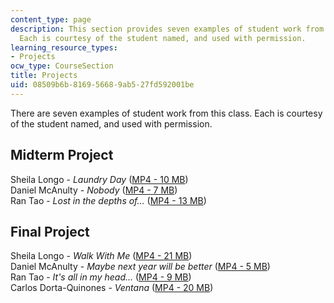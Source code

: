 ```yaml
---
content_type: page
description: This section provides seven examples of student work from this class.
  Each is courtesy of the student named, and used with permission.
learning_resource_types:
- Projects
ocw_type: CourseSection
title: Projects
uid: 08509b6b-8169-5668-9ab5-27fd592001be
---
```


There are seven examples of student work from this class. Each is courtesy of the student named, and used with permission.

Midterm Project
---------------

Sheila Longo - _Laundry Day_ ([MP4 - 10 MB](http://www.archive.org/download/MIT4.366/mit-ocw-4.366-longo-laundry-220k.mp4))  
Daniel McAnulty - _Nobody_ ([MP4 - 7 MB](http://www.archive.org/download/MIT4.366/mit-ocw-4.366-mcanulty-nobody-220k.mp4))  
Ran Tao - _Lost in the depths of..._ ([MP4 - 13 MB](http://www.archive.org/download/MIT4.366/mit-ocw-4.366-tao-lost-220k.mp4)) 

Final Project
-------------

Sheila Longo - _Walk With Me_ ([MP4 - 21 MB](http://www.archive.org/download/MIT4.366/mit-ocw-4.366-longo-walk-220k.mp4))  
Daniel McAnulty - _Maybe next year will be better_ ([MP4 - 5 MB](http://www.archive.org/download/MIT4.366/mit-ocw-4.366-mcanulty-maybe-220k.mp4))  
Ran Tao - _It's all in my head..._ ([MP4 - 9 MB](http://www.archive.org/download/MIT4.366/mit-ocw-4.366-tao-head-220k.mp4))  
Carlos Dorta-Quinones - _Ventana_ ([MP4 - 20 MB](http://www.archive.org/download/MIT4.366/mit-ocw-4.366-dorta-ventana-220k.mp4))